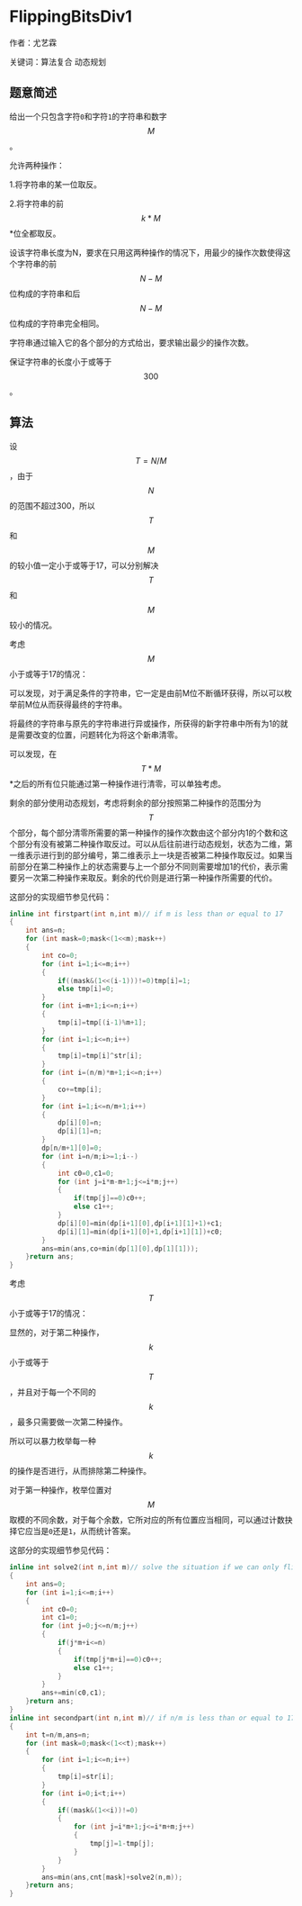 # FlippingBitsDiv1
作者：尤艺霖

关键词：算法复合 动态规划
## 题意简述
给出一个只包含字符`0`和字符`1`的字符串和数字 $$M$$。

允许两种操作：

1.将字符串的某一位取反。

2.将字符串的前 $$k*M$$ *位全都取反。

设该字符串长度为N，要求在只用这两种操作的情况下，用最少的操作次数使得这个字符串的前 $$N-M$$ 位构成的字符串和后$$N-M$$ 位构成的字符串完全相同。

字符串通过输入它的各个部分的方式给出，要求输出最少的操作次数。

保证字符串的长度小于或等于 $$300$$。
## 算法
设 $$T=N/M$$ ，由于$$N$$的范围不超过300，所以$$T$$和$$M$$的较小值一定小于或等于17，可以分别解决$$T$$和$$M$$较小的情况。

考虑 $$M$$ 小于或等于17的情况：

可以发现，对于满足条件的字符串，它一定是由前M位不断循环获得，所以可以枚举前M位从而获得最终的字符串。

将最终的字符串与原先的字符串进行异或操作，所获得的新字符串中所有为1的就是需要改变的位置，问题转化为将这个新串清零。

可以发现，在 $$T*M$$ *之后的所有位只能通过第一种操作进行清零，可以单独考虑。

剩余的部分使用动态规划，考虑将剩余的部分按照第二种操作的范围分为 $$T$$ 个部分，每个部分清零所需要的第一种操作的操作次数由这个部分内1的个数和这个部分有没有被第二种操作取反过。可以从后往前进行动态规划，状态为二维，第一维表示进行到的部分编号，第二维表示上一块是否被第二种操作取反过。如果当前部分在第二种操作上的状态需要与上一个部分不同则需要增加1的代价，表示需要另一次第二种操作来取反。剩余的代价则是进行第一种操作所需要的代价。

这部分的实现细节参见代码：

```C++
inline int firstpart(int n,int m)// if m is less than or equal to 17
{
	int ans=n;
	for (int mask=0;mask<(1<<m);mask++)
	{
		int co=0;
		for (int i=1;i<=m;i++)
		{
			if((mask&(1<<(i-1)))!=0)tmp[i]=1;
			else tmp[i]=0;
		}
		for (int i=m+1;i<=n;i++)
		{
			tmp[i]=tmp[(i-1)%m+1];
		}
		for (int i=1;i<=n;i++)
		{
			tmp[i]=tmp[i]^str[i];
		}
		for (int i=(n/m)*m+1;i<=n;i++)
		{
			co+=tmp[i];
		}
		for (int i=1;i<=n/m+1;i++)
		{
			dp[i][0]=n;
			dp[i][1]=n;
		}
		dp[n/m+1][0]=0;
		for (int i=n/m;i>=1;i--)
		{
			int c0=0,c1=0;
			for (int j=i*m-m+1;j<=i*m;j++)
			{
				if(tmp[j]==0)c0++;
				else c1++;
			}
			dp[i][0]=min(dp[i+1][0],dp[i+1][1]+1)+c1;
			dp[i][1]=min(dp[i+1][0]+1,dp[i+1][1])+c0;
		}
		ans=min(ans,co+min(dp[1][0],dp[1][1]));
	}return ans;
}
```

考虑 $$T$$ 小于或等于17的情况：

显然的，对于第二种操作，$$k$$ 小于或等于 $$T$$ ，并且对于每一个不同的 $$k$$ ，最多只需要做一次第二种操作。

所以可以暴力枚举每一种 $$k$$ 的操作是否进行，从而排除第二种操作。

对于第一种操作，枚举位置对 $$M$$ 取模的不同余数，对于每个余数，它所对应的所有位置应当相同，可以通过计数抉择它应当是`0`还是`1`，从而统计答案。

这部分的实现细节参见代码：

```C++
inline int solve2(int n,int m)// solve the situation if we can only flip one bit
{
	int ans=0;
	for (int i=1;i<=m;i++)
	{
		int c0=0;
		int c1=0;
		for (int j=0;j<=n/m;j++)
		{
			if(j*m+i<=n)
			{
				if(tmp[j*m+i]==0)c0++;
				else c1++;
			}
		}
		ans+=min(c0,c1);
	}return ans;
}
inline int secondpart(int n,int m)// if n/m is less than or equal to 17
{
	int t=n/m,ans=n;
	for (int mask=0;mask<(1<<t);mask++)
	{
		for (int i=1;i<=n;i++)
		{
			tmp[i]=str[i];
		}
		for (int i=0;i<t;i++)
		{
			if((mask&(1<<i))!=0)
			{
				for (int j=i*m+1;j<=i*m+m;j++)
				{
					tmp[j]=1-tmp[j];
				}
			}
		}
		ans=min(ans,cnt[mask]+solve2(n,m));
	}return ans;
}
```
